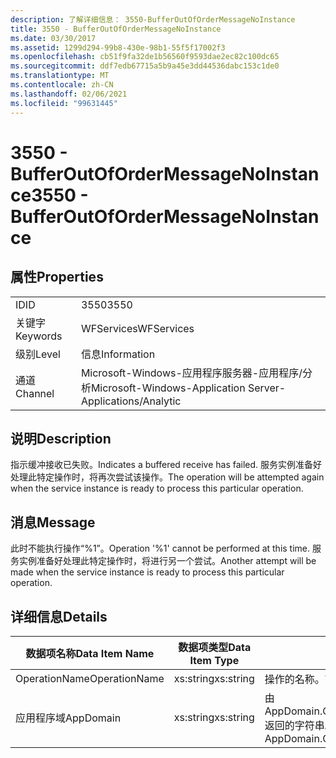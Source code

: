 ```yaml
---
description: 了解详细信息： 3550-BufferOutOfOrderMessageNoInstance
title: 3550 - BufferOutOfOrderMessageNoInstance
ms.date: 03/30/2017
ms.assetid: 1299d294-99b8-430e-98b1-55f5f17002f3
ms.openlocfilehash: cb51f9fa32de1b56560f9593dae2ec82c100dc65
ms.sourcegitcommit: ddf7edb67715a5b9a45e3dd44536dabc153c1de0
ms.translationtype: MT
ms.contentlocale: zh-CN
ms.lasthandoff: 02/06/2021
ms.locfileid: "99631445"
---
```

# <a name="3550---bufferoutofordermessagenoinstance"></a><span data-ttu-id="863d2-103">3550 - BufferOutOfOrderMessageNoInstance</span><span class="sxs-lookup"><span data-stu-id="863d2-103">3550 - BufferOutOfOrderMessageNoInstance</span></span>

## <a name="properties"></a><span data-ttu-id="863d2-104">属性</span><span class="sxs-lookup"><span data-stu-id="863d2-104">Properties</span></span>  
  
|||  
|-|-|  
|<span data-ttu-id="863d2-105">ID</span><span class="sxs-lookup"><span data-stu-id="863d2-105">ID</span></span>|<span data-ttu-id="863d2-106">3550</span><span class="sxs-lookup"><span data-stu-id="863d2-106">3550</span></span>|  
|<span data-ttu-id="863d2-107">关键字</span><span class="sxs-lookup"><span data-stu-id="863d2-107">Keywords</span></span>|<span data-ttu-id="863d2-108">WFServices</span><span class="sxs-lookup"><span data-stu-id="863d2-108">WFServices</span></span>|  
|<span data-ttu-id="863d2-109">级别</span><span class="sxs-lookup"><span data-stu-id="863d2-109">Level</span></span>|<span data-ttu-id="863d2-110">信息</span><span class="sxs-lookup"><span data-stu-id="863d2-110">Information</span></span>|  
|<span data-ttu-id="863d2-111">通道</span><span class="sxs-lookup"><span data-stu-id="863d2-111">Channel</span></span>|<span data-ttu-id="863d2-112">Microsoft-Windows-应用程序服务器-应用程序/分析</span><span class="sxs-lookup"><span data-stu-id="863d2-112">Microsoft-Windows-Application Server-Applications/Analytic</span></span>|  
  
## <a name="description"></a><span data-ttu-id="863d2-113">说明</span><span class="sxs-lookup"><span data-stu-id="863d2-113">Description</span></span>  

 <span data-ttu-id="863d2-114">指示缓冲接收已失败。</span><span class="sxs-lookup"><span data-stu-id="863d2-114">Indicates a buffered receive has failed.</span></span> <span data-ttu-id="863d2-115">服务实例准备好处理此特定操作时，将再次尝试该操作。</span><span class="sxs-lookup"><span data-stu-id="863d2-115">The operation will be attempted again when the service instance is ready to process this particular operation.</span></span>  
  
## <a name="message"></a><span data-ttu-id="863d2-116">消息</span><span class="sxs-lookup"><span data-stu-id="863d2-116">Message</span></span>  

 <span data-ttu-id="863d2-117">此时不能执行操作“%1”。</span><span class="sxs-lookup"><span data-stu-id="863d2-117">Operation '%1' cannot be performed at this time.</span></span> <span data-ttu-id="863d2-118">服务实例准备好处理此特定操作时，将进行另一个尝试。</span><span class="sxs-lookup"><span data-stu-id="863d2-118">Another attempt will be made when the service instance is ready to process this particular operation.</span></span>  
  
## <a name="details"></a><span data-ttu-id="863d2-119">详细信息</span><span class="sxs-lookup"><span data-stu-id="863d2-119">Details</span></span>  
  
|<span data-ttu-id="863d2-120">数据项名称</span><span class="sxs-lookup"><span data-stu-id="863d2-120">Data Item Name</span></span>|<span data-ttu-id="863d2-121">数据项类型</span><span class="sxs-lookup"><span data-stu-id="863d2-121">Data Item Type</span></span>|<span data-ttu-id="863d2-122">说明</span><span class="sxs-lookup"><span data-stu-id="863d2-122">Description</span></span>|  
|--------------------|--------------------|-----------------|  
|<span data-ttu-id="863d2-123">OperationName</span><span class="sxs-lookup"><span data-stu-id="863d2-123">OperationName</span></span>|<span data-ttu-id="863d2-124">xs:string</span><span class="sxs-lookup"><span data-stu-id="863d2-124">xs:string</span></span>|<span data-ttu-id="863d2-125">操作的名称。</span><span class="sxs-lookup"><span data-stu-id="863d2-125">The name of the operation.</span></span>|  
|<span data-ttu-id="863d2-126">应用程序域</span><span class="sxs-lookup"><span data-stu-id="863d2-126">AppDomain</span></span>|<span data-ttu-id="863d2-127">xs:string</span><span class="sxs-lookup"><span data-stu-id="863d2-127">xs:string</span></span>|<span data-ttu-id="863d2-128">由 AppDomain.CurrentDomain.FriendlyName 返回的字符串。</span><span class="sxs-lookup"><span data-stu-id="863d2-128">The string returned by AppDomain.CurrentDomain.FriendlyName.</span></span>|
